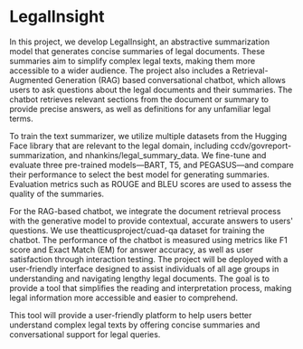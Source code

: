 # LegalInsight
In this project, we develop LegalInsight, an abstractive summarization model that generates concise summaries of legal documents. These summaries aim to simplify complex legal texts, making them more accessible to a wider audience. The project also includes a Retrieval-Augmented Generation (RAG) based conversational chatbot, which allows users to ask questions about the legal documents and their summaries. The chatbot retrieves relevant sections from the document or summary to provide precise answers, as well as definitions for any unfamiliar legal terms.

To train the text summarizer, we utilize multiple datasets from the Hugging Face library that are relevant to the legal domain, including  ccdv/govreport-summarization, and nhankins/legal\_summary\_data. We fine-tune and evaluate three pre-trained models—BART, T5, and PEGASUS—and compare their performance to select the best model for generating summaries. Evaluation metrics such as ROUGE and BLEU scores are used to assess the quality of the summaries.

For the RAG-based chatbot, we integrate the document retrieval process with the generative model to provide contextual, accurate answers to users' questions. We use theatticusproject/cuad-qa dataset for training the chatbot. The performance of the chatbot is measured using metrics like F1 score and Exact Match (EM) for answer accuracy, as well as user satisfaction through interaction testing. The project will be deployed with a user-friendly interface designed to assist individuals of all age groups in understanding and navigating lengthy legal documents. The goal is to provide a tool that simplifies the reading and interpretation process, making legal information more accessible and easier to comprehend.

This tool will provide a user-friendly platform to help users better understand complex legal texts by offering concise summaries and conversational support for legal queries.
